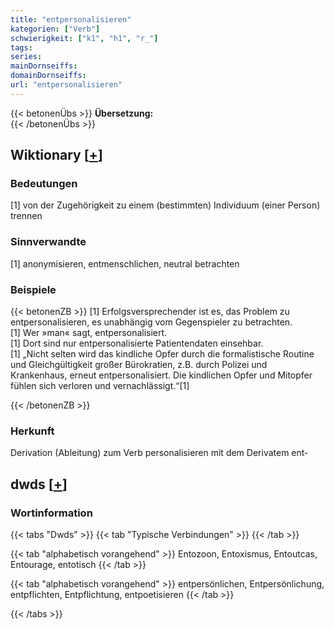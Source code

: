 ```yaml
---
title: "entpersonalisieren"
kategorien: ["Verb"]
schwierigkeit: ["k1", "h1", "r_"]
tags:
series:
mainDornseiffs:
domainDornseiffs:
url: "entpersonalisieren"
---
```


{{< betonenÜbs >}}
**Übersetzung:**  
{{< /betonenÜbs >}}

## Wiktionary [[+](https://de.wiktionary.org/wiki/entpersonalisieren)]

### Bedeutungen
[1] von der Zugehörigkeit zu einem (bestimmten) Individuum (einer Person) trennen  

### Sinnverwandte
[1] anonymisieren, entmenschlichen, neutral betrachten  

### Beispiele
{{< betonenZB >}}
[1] Erfolgsversprechender ist es, das Problem zu entpersonalisieren, es unabhängig vom Gegenspieler zu betrachten.  
[1] Wer »man« sagt, entpersonalisiert.  
[1] Dort sind nur entpersonalisierte Patientendaten einsehbar.  
[1] „Nicht selten wird das kindliche Opfer durch die formalistische Routine und Gleichgültigkeit großer Bürokratien, z.B. durch Polizei und Krankenhaus, erneut entpersonalisiert. Die kindlichen Opfer und Mitopfer fühlen sich verloren und vernachlässigt.“[1]  

{{< /betonenZB >}}
### Herkunft
Derivation (Ableitung) zum Verb personalisieren mit dem Derivatem ent-  



## dwds [[+](https://www.dwds.de/wb/entpersonalisieren)]

### Wortinformation
{{< tabs "Dwds" >}}
{{< tab "Typische Verbindungen" >}}
{{< /tab >}}

{{< tab "alphabetisch vorangehend" >}}
Entozoon, Entoxismus, Entoutcas, Entourage, entotisch
{{< /tab >}}

{{< tab "alphabetisch vorangehend" >}}
entpersönlichen, Entpersönlichung, entpflichten, Entpflichtung, entpoetisieren
{{< /tab >}}

{{< /tabs >}}

